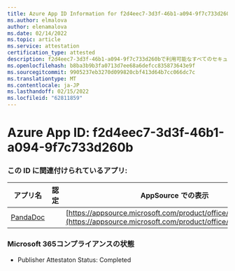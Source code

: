 ```yaml
---
title: Azure App ID Information for f2d4eec7-3d3f-46b1-a094-9f7c733d260b
ms.author: elmalova
author: elenamalova
ms.date: 02/14/2022
ms.topic: article
ms.service: attestation
certification_type: attested
description: f2d4eec7-3d3f-46b1-a094-9f7c733d260bで利用可能なすべてのセキュリティおよびコンプライアンス情報。
ms.openlocfilehash: b8ba3b9b3fa0713d7ee68a6defcc835873643e9f
ms.sourcegitcommit: 9905237eb3270d099820cbf413d64b7cc066dc7c
ms.translationtype: MT
ms.contentlocale: ja-JP
ms.lasthandoff: 02/15/2022
ms.locfileid: "62811859"
---
```

# <a name="azure-app-id-f2d4eec7-3d3f-46b1-a094-9f7c733d260b"></a>Azure App ID: f2d4eec7-3d3f-46b1-a094-9f7c733d260b


### <a name="apps-associated-with-this-id"></a>この ID に関連付けられているアプリ:
| **アプリ名** | **認定** | **AppSource での表示** |
|--------------|---------------|-----------------------|
| [PandaDoc](https://docs.microsoft.com/microsoft-365-app-certification/forward/WA200002927) |  | [https://appsource.microsoft.com/product/office/WA200002927](https://appsource.microsoft.com/product/office/WA200002927) |

### <a name="microsoft-365-app-compliance-status"></a>Microsoft 365コンプライアンスの状態
- Publisher Attestaton Status: Completed
